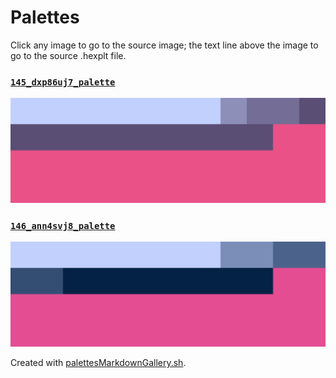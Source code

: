 # Palettes

Click any image to go to the source image; the text line above the image to go to the source .hexplt file.

### [`145_dxp86uj7_palette`](145_dxp86uj7_palette.hexplt)

[ ![145_dxp86uj7_palette.png](145_dxp86uj7_palette.png) ](145_dxp86uj7_palette.png)

### [`146_ann4svj8_palette`](146_ann4svj8_palette.hexplt)

[ ![146_ann4svj8_palette.png](146_ann4svj8_palette.png) ](146_ann4svj8_palette.png)

Created with [palettesMarkdownGallery.sh](https://github.com/earthbound19/_ebDev/blob/master/scripts/imgAndVideo/palettesMarkdownGallery.sh).